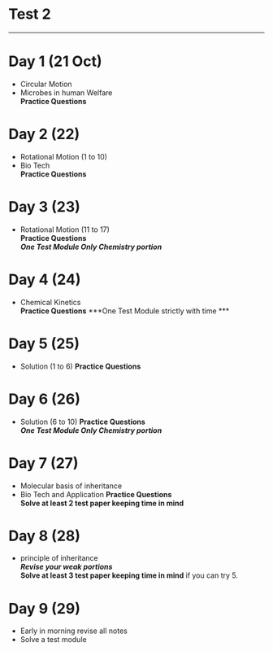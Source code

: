 # Test 2

<hr>

# Day 1 (21 Oct)
 - Circular Motion
 - Microbes in human Welfare <br>
  **Practice Questions** 

 # Day 2 (22)
 - Rotational Motion (1 to 10)
 - Bio Tech <br>
 **Practice Questions** 

 # Day 3 (23)
 - Rotational Motion (11 to 17) <br>
 **Practice Questions**  <br>
 ***One Test Module Only Chemistry portion***
 
 # Day 4 (24)
 - Chemical Kinetics <br>
 **Practice Questions**
 ***One Test Module strictly with time ***

 # Day 5 (25)
 - Solution (1 to 6)
 **Practice Questions**
 # Day 6 (26)
 - Solution  (6 to 10)
  **Practice Questions**  <br>
 ***One Test Module Only Chemistry portion***

# Day 7 (27)
 - Molecular basis of inheritance
 - Bio Tech and Application
   **Practice Questions**  <br>
    **Solve at least 2 test paper keeping time in mind**

# Day 8 (28)
- principle of inheritance <br>
***Revise your weak portions*** <br>
 **Solve at least 3 test paper keeping time in mind** if you can try 5.

# Day 9 (29)
- Early in morning revise all notes 
- Solve a test module 